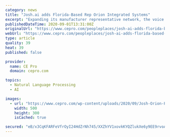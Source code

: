 ```yaml
---
category: news
title: "Josh.ai adds Florida-Based Rep Orion Integrated Systems"
excerpt: "Expanding its manufacturer representative network, the voice intelligence control company Josh.ai has partnered with Fla.-based Orion Integrated Systems."
publishedDateTime: 2020-09-01T13:31:00Z
originalUrl: "https://www.cepro.com/peopleplaces/josh-ai-adds-florida-based-rep-orion-integrated-systems/"
webUrl: "https://www.cepro.com/peopleplaces/josh-ai-adds-florida-based-rep-orion-integrated-systems/"
type: article
quality: 39
heat: 39
published: false

provider:
  name: CE Pro
  domain: cepro.com

topics:
  - Natural Language Processing
  - AI

images:
  - url: "https://www.cepro.com/wp-content/uploads/2020/09/Josh-Orion-PR-edit.jpg"
    width: 500
    height: 300
    isCached: true

secured: "eB/x3CqKFARFeVfrOyI24HdZrNh745/XXZhYV1xovkKYQZlukXe6y9EE9rvoAPcGL21ZZnNsw5Oj6RC6qQ0f11CC/8hah3jDt0S0ykccZ9Neu/yiQOKioNaFmouK3S6alxZDIx4wTTGXq8WLX/2WWK1u32EmEm0O6zw7iyTjACaye9YyVI+Ih/K/HQTNQgNWYRwjOQy9Ep9HzCIGgsZGjHF9ws9jDfylBJEjZJ4uIeGUeQdUBCQ25J0KuqEuTIcuEtxcQgrN2a8aCr/yPTs631jD59xOPQhoiDoLphMh3VbXCpYZTZjz+ROTR/J9e2/pj9XpupSseZHygM2rPT37mBYxBdql7sDuznOxQ6HJX7g=;rKBIgkI3fyccDvfbh1cL7Q=="
---
```


